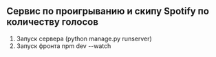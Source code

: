 ## Сервис по проигрыванию и скипу Spotify по количеству голосов

1. Запуск сервера (python manage.py runserver)
2. Запуск фронта npm dev --watch